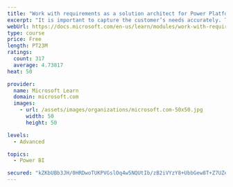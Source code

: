 ```yaml
---
title: "Work with requirements as a solution architect for Power Platform and Dynamics 365"
excerpt: "It is important to capture the customer’s needs accurately. This module explains how to capture requirements and identify functional and non-functional items."
webUrl: https://docs.microsoft.com/en-us/learn/modules/work-with-requirements/
type: course
price: Free
length: PT23M
ratings:
  count: 317
  average: 4.73817
heat: 50

provider:
  name: Microsoft Learn
  domain: microsoft.com
  images:
    - url: /assets/images/organizations/microsoft.com-50x50.jpg
      width: 50
      height: 50

levels:
  - Advanced

topics:
  - Power BI

secured: "kZKbUBb3JH/0HRDwoTUKPVGslOq4w5NQUtIb/zB2iVYzY8+UbbGew8T+Z7UZeNREp5D1TkZsjqh+1yd1sEml0vZJpRXOC6qUSmCUP76UL3hXep6kNAUUQzN52KHM+d2oMZ7eQFA33KT2BydeG9fvrDs7yAcQo6Ddq5Jx0zxJDPMQp84AAyRQDaK1x1PcZ95qKbydvpFOmkAJ5rGNye9jptKCHkoCSIQ/XG4nMfWWap4sDgrSFPNQ5hw5HHs5EjXT16jdCcvDxFOVxHe8S/u2hFhQ46I59WkPBNzr7yhMqOy2gzl4fBR6Zi71wLNVDk+CXtUCEJZh0o3y0ilxIGwQWpwT6Gy6ae5naesrFKphMaz39D1sd20mI+Y7dFmbHreGARvAWhAm7h0CTPadgrBYgDZrIJDRXi9yIHL0PYNqDmc=;INqyKItRdPRvnA3AGkp3XA=="
---
```


